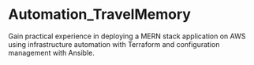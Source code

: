 # Automation_TravelMemory
Gain practical experience in deploying a MERN stack application on AWS using infrastructure automation with Terraform and configuration management with Ansible.
